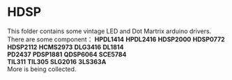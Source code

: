 # HDSP
This folder contains some vintage LED and Dot Martrix arduino drivers. 
There are some component：
**HPDL1414** **HPDL2416**  **HDSP2000** **HDSP0772**  
**HDSP2112** **HCMS2973**  **DLG3416**  **DL1814**  
**PD2437**   **PDSP1881**  **QDSP6064** **SCE5784**  
**TIL311**   **TIL305**    **SLG2016**  **3LS363A**  
More is being collected.

